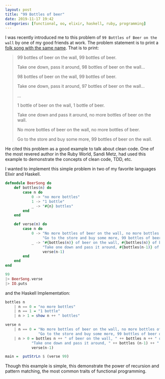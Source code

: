 ```yaml
---
layout: post
title: "99 Bottles of beer"
date: 2019-11-17 19:42
categories: [functional, oo, elixir, haskell, ruby, programming]
---
```


I was recently introduced me to this problem of `99 Bottles of Beer on the wall` by one of my good friends at work. The problem statement is to print a [folk song with the same name](https://en.wikipedia.org/wiki/99_Bottles_of_Beer). That is to print:


> 99 bottles of beer on the wall, 99 bottles of beer.
>
> Take one down, pass it around, 98 bottles of beer on the wall...
>
>
> 98 bottles of beer on the wall, 99 bottles of beer.
>
> Take one down, pass it around, 97 bottles of beer on the wall...
>
> ...
>
> 1 bottle of beer on the wall, 1 bottle of beer.
>
> Take one down and pass it around, no more bottles of beer on the wall.
>
>
> No more bottles of beer on the wall, no more bottles of beer.
>
> Go to the store and buy some more, 99 bottles of beer on the wall.

He cited this problem as a good example to talk about clean code. One of the most revered author in the Ruby World, Sandi Metz, had used this example to demonstrate the concepts of clean code, TDD, etc. 

I wanted to implement this simple problem in two of my favorite languages Elixir and Haskell.

```elixir
defmodule BeerSong do
    def bottles(n) do
        case n do
            0 -> "no more bottles"
            1 -> "1 bottle"
            _ -> "#{n} bottles"
        end
    end

    def verse(n) do
        case n do
            0 -> "No more bottles of beer on the wall, no more bottles of beer. " <> 
                 "Go to the store and buy some more, 99 bottles of beer on the wall."
            _ -> "#{bottles(n)} of beer on the wall, #{bottles(n)} of beer. " <> 
                 "Take one down and pass it around, #{bottles(n-1)} of beer on the wall.\n" <> 
                 verse(n-1)
        end
    end
end

99 
|> BeerSong.verse 
|> IO.puts
```

and the Haskell Implementation:

```haskell
bottles n
    | n == 0 = "no more bottles"
    | n == 1 = "1 bottle"
    | n > 1 = show n ++ " bottles"

verse n
    | n == 0 = "No more bottles of beer on the wall, no more bottles of beer.\n" ++ 
               "Go to the store and buy some more, 99 bottles of beer on the wall."
    | n > 0 = bottles n ++ " of beer on the wall, " ++ bottles n ++ " of beer.\n" ++ 
            "Take one down and pass it around, " ++ bottles (n-1) ++ " of beer on the wall.\n" ++
            verse(n-1)

main =  putStrLn $ (verse 99)
```

Though this example is simple, this demonstrate the power of recursion and pattern matching, the most common traits of functional programming. 